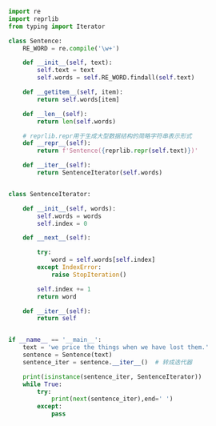 
<BlogInfo id="1152" title="3.典型的迭代器" author="白日梦想猿" pv=0 read_times=0 pre_cost_time=0分59秒 category="可迭代对象_迭代器和生成器" tag_list="['可迭代对象_迭代器和生成器']" create_time="2022.04.16 16:06:42" update_time="2022.04.17 16:49:20" />

```python
import re
import reprlib
from typing import Iterator

class Sentence:
    RE_WORD = re.compile('\w+')

    def __init__(self, text):
        self.text = text
        self.words = self.RE_WORD.findall(self.text)

    def __getitem__(self, item):
        return self.words[item]

    def __len__(self):
        return len(self.words)

    # reprlib.repr用于生成大型数据结构的简略字符串表示形式
    def __repr__(self):
        return f'Sentence({reprlib.repr(self.text)})'

    def __iter__(self):
        return SentenceIterator(self.words)


class SentenceIterator:

    def __init__(self, words):
        self.words = words
        self.index = 0

    def __next__(self):

        try:
            word = self.words[self.index]
        except IndexError:
            raise StopIteration()

        self.index += 1
        return word

    def __iter__(self):
        return self


if __name__ == '__main__':
    text = 'we price the things when we have lost them.'
    sentence = Sentence(text)
    sentence_iter = sentence.__iter__()  # 转成迭代器

    print(isinstance(sentence_iter, SentenceIterator))
    while True:
        try:
            print(next(sentence_iter),end=' ')
        except:
            pass

```
